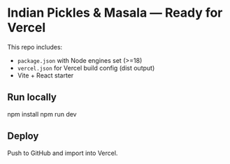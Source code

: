 # Indian Pickles & Masala — Ready for Vercel

This repo includes:
- `package.json` with Node engines set (>=18)
- `vercel.json` for Vercel build config (dist output)
- Vite + React starter

## Run locally
npm install
npm run dev

## Deploy
Push to GitHub and import into Vercel.

